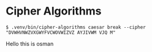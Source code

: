 # Cipher Algorithms

```
$ .venv/bin/cipher-algorithms caesar break --cipher "DVWHVNWZVXGWYFVCWOVWIZVZ AYJIVWM VJQ M"
```

Hello this is osman